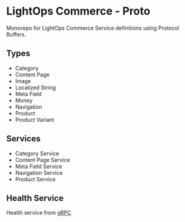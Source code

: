 # LightOps Commerce - Proto

Monorepo for LightOps Commerce Service definitions using Protocol Buffers.

## Types

- Category
- Content Page
- Image
- Localized String
- Meta Field
- Money
- Navigation
- Product
- Product Variant

## Services

- Category Service
- Content Page Service
- Meta Field Service
- Navigation Service
- Product Service

## Health Service

Health service from [gRPC](https://github.com/grpc/grpc/blob/master/doc/health-checking.md)
